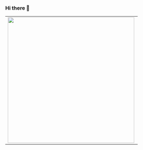 ### Hi there 👋

<center>
  <table>
    <tr>
        <td><img width="400px" align="left" src="https://github-readme-stats.vercel.app/api/top-langs/?username=AndreFilho0&show_icons=true&theme=dark&hide=html&layout=compact&include_all_commits=true&count_private=true" /></td>
        
      
  </table>
</center>
